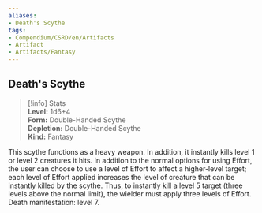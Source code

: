 ```yaml
---
aliases:
- Death's Scythe
tags:
- Compendium/CSRD/en/Artifacts
- Artifact
- Artifacts/Fantasy
---
```


  
## Death's Scythe  
>[!info] Stats  
> **Level:** 1d6+4  
> **Form:** Double-Handed Scythe  
> **Depletion:** Double-Handed Scythe  
> **Kind:** Fantasy
  
This scythe functions as a heavy weapon. In addition, it instantly kills level 1 or level 2 creatures it hits. In addition to the normal options for using Effort, the user can choose to use a level of Effort to affect a higher-level target; each level of Effort applied increases the level of creature that can be instantly killed by the scythe. Thus, to instantly kill a level 5 target (three levels above the normal limit), the wielder must apply three levels of Effort. Death manifestation: level 7.